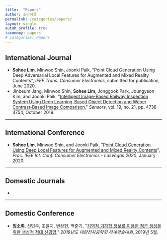 ```yaml
---
title:  "Papers"
author: 소라에몽
permalink: /categories/papers/
layout: single
autoh_profile: true
taxonomy: papers
# categories: Papers
---
```

  


## International Journal
- **Sohee Lim**, Minwoo Shin, Joonki Paik, "Point Cloud Generation Using Deep Adversarial Local Features for Augmented and Mixed Reality Contents", *IEEE Trans. Consumer Electronics*, submitted for publication, June 2020.  
- Jinbeum Jang, Minwoo Shin, **Sohee Lim**, Jonggook Park, Joungyeon Kim, and Joonki Paik, "[Intelligent Image-Based Railway Inspection System Using Deep Learning-Based Object Detection and Weber Contrast-Based Image Comparison](https://www.mdpi.com/1424-8220/19/21/4738)," *Sensors*, vol. 19, no. 21, pp. 4738-4754, October 2019.  

---

## International Conference
- **Sohee Lim**, Minwoo Shin, and Joonki Paik, "[Point Cloud Generation Using Deep Local Features for Augmented and Mixed Reality Contents](https://ieeexplore.ieee.org/document/9043081)", *Proc. IEEE Int. Conf. Consumer Electronics - LasVegas 2020*, January 2020.  

---

## Domestic Journals
-  

---
  
## Domestic Conference
- **임소희**, 신민우, 조윤지, 변상현, 백준기, "[지역적 기하학 정보를 이용한 점군 생성을 위한 생성적 적대 신경망](https://dbpia.co.kr/pdf/pdfView.do?nodeId=NODE08761972&mark=0&useDate=&bookmarkCnt=0&ipRange=N&accessgl=Y&language=ko_KR)," *2019년도 대한전자공학회 하계학술대회*, 2019년 5월.  
